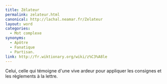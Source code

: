 ```yaml
---
title: Zélateur
permalink: zelateur.html
canonical: http://lachal.neamar.fr/Zelateur
layout: word
categories:
  - Mot complexe
synonyms:
  - Apôtre
  - Fanatique
  - Partisan.
link: http://fr.wiktionary.org/wiki/z%C3%A8le
---
```


Celui, celle qui témoigne d'une vive ardeur pour appliquer les consignes et les règlements à la lettre.

